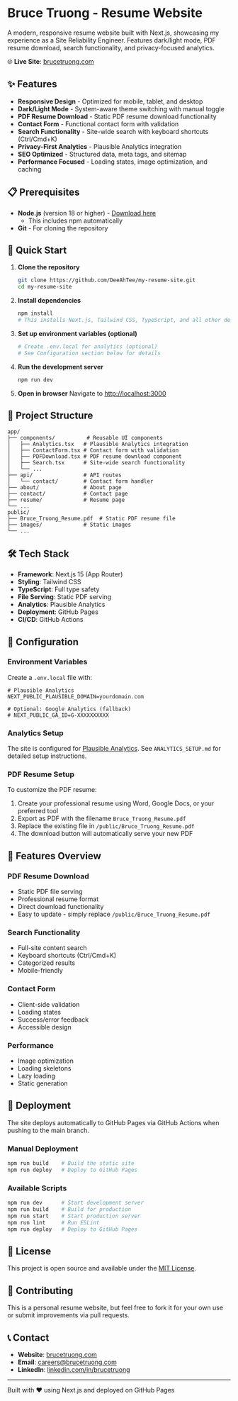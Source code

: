 # Bruce Truong - Resume Website

A modern, responsive resume website built with Next.js, showcasing my experience as a Site Reliability Engineer. Features dark/light mode, PDF resume download, search functionality, and privacy-focused analytics.

🌐 **Live Site**: [brucetruong.com](https://brucetruong.com)

## ✨ Features

- **Responsive Design** - Optimized for mobile, tablet, and desktop
- **Dark/Light Mode** - System-aware theme switching with manual toggle
- **PDF Resume Download** - Static PDF resume download functionality
- **Contact Form** - Functional contact form with validation
- **Search Functionality** - Site-wide search with keyboard shortcuts (Ctrl/Cmd+K)
- **Privacy-First Analytics** - Plausible Analytics integration
- **SEO Optimized** - Structured data, meta tags, and sitemap
- **Performance Focused** - Loading states, image optimization, and caching

## 📋 Prerequisites

- **Node.js** (version 18 or higher) - [Download here](https://nodejs.org/)
  - This includes npm automatically
- **Git** - For cloning the repository

## 🚀 Quick Start

1. **Clone the repository**
   ```bash
   git clone https://github.com/DeeAhTee/my-resume-site.git
   cd my-resume-site
   ```

2. **Install dependencies**
   ```bash
   npm install
   # This installs Next.js, Tailwind CSS, TypeScript, and all other dependencies
   ```

3. **Set up environment variables (optional)**
   ```bash
   # Create .env.local for analytics (optional)
   # See Configuration section below for details
   ```

4. **Run the development server**
   ```bash
   npm run dev
   ```

5. **Open in browser**
   Navigate to [http://localhost:3000](http://localhost:3000)

## 📁 Project Structure

```
app/
├── components/          # Reusable UI components
│   ├── Analytics.tsx   # Plausible Analytics integration
│   ├── ContactForm.tsx # Contact form with validation
│   ├── PDFDownload.tsx # PDF resume download component
│   ├── Search.tsx      # Site-wide search functionality
│   └── ...
├── api/                # API routes
│   └── contact/        # Contact form handler
├── about/              # About page
├── contact/            # Contact page
├── resume/             # Resume page
└── ...
public/
├── Bruce_Truong_Resume.pdf  # Static PDF resume file
├── images/             # Static images
└── ...
```

## 🛠️ Tech Stack

- **Framework**: Next.js 15 (App Router)
- **Styling**: Tailwind CSS
- **TypeScript**: Full type safety
- **File Serving**: Static PDF serving
- **Analytics**: Plausible Analytics
- **Deployment**: GitHub Pages
- **CI/CD**: GitHub Actions

## 🔧 Configuration

### Environment Variables

Create a `.env.local` file with:

```env
# Plausible Analytics
NEXT_PUBLIC_PLAUSIBLE_DOMAIN=yourdomain.com

# Optional: Google Analytics (fallback)
# NEXT_PUBLIC_GA_ID=G-XXXXXXXXXX
```

### Analytics Setup

The site is configured for [Plausible Analytics](https://plausible.io/). See `ANALYTICS_SETUP.md` for detailed setup instructions.

### PDF Resume Setup

To customize the PDF resume:
1. Create your professional resume using Word, Google Docs, or your preferred tool
2. Export as PDF with the filename `Bruce_Truong_Resume.pdf`
3. Replace the existing file in `/public/Bruce_Truong_Resume.pdf`
4. The download button will automatically serve your new PDF

## 📱 Features Overview

### PDF Resume Download
- Static PDF file serving
- Professional resume format
- Direct download functionality
- Easy to update - simply replace `/public/Bruce_Truong_Resume.pdf`

### Search Functionality
- Full-site content search
- Keyboard shortcuts (Ctrl/Cmd+K)
- Categorized results
- Mobile-friendly

### Contact Form
- Client-side validation
- Loading states
- Success/error feedback
- Accessible design

### Performance
- Image optimization
- Loading skeletons
- Lazy loading
- Static generation

## 🚀 Deployment

The site deploys automatically to GitHub Pages via GitHub Actions when pushing to the main branch.

### Manual Deployment

```bash
npm run build    # Build the static site
npm run deploy   # Deploy to GitHub Pages
```

### Available Scripts

```bash
npm run dev      # Start development server
npm run build    # Build for production
npm run start    # Start production server
npm run lint     # Run ESLint
npm run deploy   # Deploy to GitHub Pages
```

## 📄 License

This project is open source and available under the [MIT License](LICENSE).

## 🤝 Contributing

This is a personal resume website, but feel free to fork it for your own use or submit improvements via pull requests.

## 📞 Contact

- **Website**: [brucetruong.com](https://brucetruong.com)
- **Email**: careers@brucetruong.com
- **LinkedIn**: [linkedin.com/in/brucetruong](https://linkedin.com/in/brucetruong)

---

Built with ❤️ using Next.js and deployed on GitHub Pages
